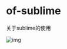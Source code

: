 # of-sublime

关于sublime的使用

![img](https://github.com/elegantspirit/of-sublime/blob/master/sublime.jpg)
